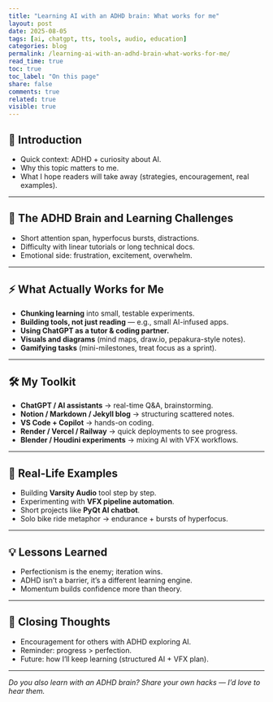 ```yaml
---
title: "Learning AI with an ADHD brain: What works for me"
layout: post
date: 2025-08-05
tags: [ai, chatgpt, tts, tools, audio, education]
categories: blog
permalink: /learning-ai-with-an-adhd-brain-what-works-for-me/
read_time: true
toc: true
toc_label: "On this page"
share: false
comments: true
related: true
visible: true
---
```


## 🌟 Introduction
- Quick context: ADHD + curiosity about AI.  
- Why this topic matters to me.  
- What I hope readers will take away (strategies, encouragement, real examples).  

---

## 🧠 The ADHD Brain and Learning Challenges
- Short attention span, hyperfocus bursts, distractions.  
- Difficulty with linear tutorials or long technical docs.  
- Emotional side: frustration, excitement, overwhelm.  

---

## ⚡ What Actually Works for Me
- **Chunking learning** into small, testable experiments.  
- **Building tools, not just reading** — e.g., small AI-infused apps.  
- **Using ChatGPT as a tutor & coding partner.**  
- **Visuals and diagrams** (mind maps, draw.io, pepakura-style notes).  
- **Gamifying tasks** (mini-milestones, treat focus as a sprint).  

---

## 🛠️ My Toolkit
- **ChatGPT / AI assistants** → real-time Q&A, brainstorming.  
- **Notion / Markdown / Jekyll blog** → structuring scattered notes.  
- **VS Code + Copilot** → hands-on coding.  
- **Render / Vercel / Railway** → quick deployments to see progress.  
- **Blender / Houdini experiments** → mixing AI with VFX workflows.  

---

## 🚴 Real-Life Examples
- Building **Varsity Audio** tool step by step.  
- Experimenting with **VFX pipeline automation**.  
- Short projects like **PyQt AI chatbot**.  
- Solo bike ride metaphor → endurance + bursts of hyperfocus.  

---

## 💡 Lessons Learned
- Perfectionism is the enemy; iteration wins.  
- ADHD isn’t a barrier, it’s a different learning engine.  
- Momentum builds confidence more than theory.  

---

## 🙏 Closing Thoughts
- Encouragement for others with ADHD exploring AI.  
- Reminder: progress > perfection.  
- Future: how I’ll keep learning (structured AI + VFX plan).  

---

*Do you also learn with an ADHD brain? Share your own hacks — I’d love to hear them.*

